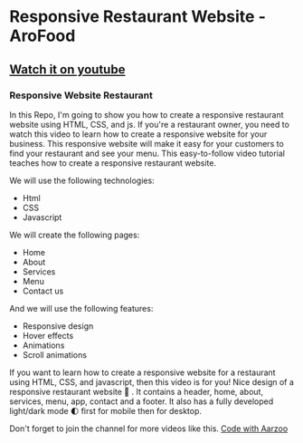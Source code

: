 # Responsive Restaurant Website - AroFood
## [Watch it on youtube](https://youtu.be/1GzJPePLVkY)
### Responsive Website Restaurant
In this Repo, I'm going to show you how to create a responsive restaurant website using HTML, CSS, and js. If you're a restaurant owner, you need to watch this video to learn how to create a responsive website for your business. This responsive website will make it easy for your customers to find your restaurant and see your menu. This easy-to-follow video tutorial teaches how to create a responsive restaurant website.

We will use the following technologies:

- Html
- CSS
- Javascript

We will create the following pages:

- Home
- About
- Services
- Menu
- Contact us

And we will use the following features:

- Responsive design
- Hover effects
- Animations
- Scroll animations

If you want to learn how to create a responsive website for a restaurant using HTML, CSS, and javascript, then this video is for you!
Nice design of a responsive restaurant website 🥗 . It contains a header, home, about, services, menu, app, contact and a footer. It also has a fully developed light/dark mode 🌓 first for mobile then for desktop.

Don't forget to join the channel for more videos like this.
[Code with Aarzoo](https://www.youtube.com/channel/UCSm-oKFIIqTHnXnVQoS5TOQ/featured)
